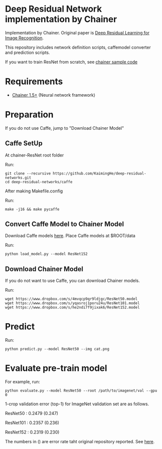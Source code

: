Deep Residual Network implementation by Chainer
========

Implementation by Chainer. Original paper is [Deep Residual Learning for Image Recognition](http://arxiv.org/abs/1512.03385).

This repository includes network definition scripts, caffemodel converter and prediction scripts.

If you want to train ResNet from scratch, see [chainer sample code](https://github.com/pfnet/chainer/tree/master/examples/imagenet)

# Requirements

- [Chainer 1.5+](https://github.com/pfnet/chainer) (Neural network framework)


# Preparation

If you do not use Caffe, jump to "Download Chainer Model"

## Caffe SetUp

At chainer-ResNet root folder


Run:

```
git clone --recursive https://github.com/KaimingHe/deep-residual-networks.git
cd deep-residual-networks/caffe
```
After making Makefile.config

Run:
```
make -j16 && make pycaffe
```

## Convert Caffe Model to Chainer Model

Download Caffe models [here](https://onedrive.live.com/?authkey=%21AAFW2-FVoxeVRck&id=4006CBB8476FF777%2117887&cid=4006CBB8476FF777).
Place Caffe models at $ROOT/data

Run:
```
python load_model.py --model ResNet152
```

## Download Chainer Model
If you do not want to use Caffe, you can download Chainer models.

Run:
```
wget https://www.dropbox.com/s/4mvqcp9qr9ldjgc/ResNet50.model
wget https://www.dropbox.com/s/yqasroj1poru24u/ResNet101.model
wget https://www.dropbox.com/s/he2ndi7f9jixak6/ResNet152.model
```

# Predict

Run:

```
python predict.py --model ResNet50 --img cat.png
```


# Evaluate pre-train model

For example, run:

```
python evaluate.py --model ResNet50 --root /path/to/imagenet/val --gpu 0
```

1-crop validation error (top-1) for ImageNet validation set are as follows.

ResNet50  : 0.2479 (0.247)

ResNet101 : 0.2357 (0.236)

ResNet152 : 0.2319 (0.230)

The numbers in () are error rate taht original repository reported. See [here](https://github.com/KaimingHe/deep-residual-networks).
